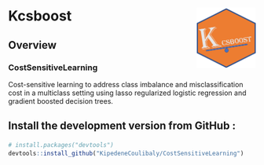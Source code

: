 # Kcsboost <img src="man/figures/Logo_Kcsboost.png" align="right" width="120" />
<!--[![R-CMD-check]()]()
[![Codecov testcoverage]()]()
[![CRAN_Status_Badge]()]()
[![Downloads]()]()-->

## Overview
### CostSensitiveLearning

Cost-sensitive learning to address class imbalance and misclassification cost in a multiclass setting using lasso regularized logistic regression and gradient boosted decision trees.

## Install the development version from GitHub :

``` r
# install.packages("devtools")
devtools::install_github("KipedeneCoulibaly/CostSensitiveLearning")
```
